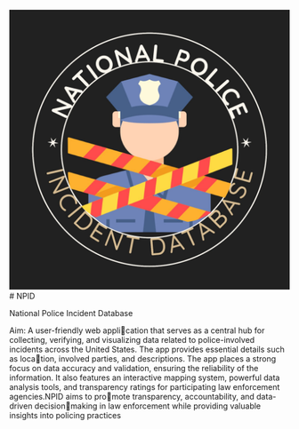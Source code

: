 <img src = "Image/logo.jpg"># NPID

National Police Incident Database 

Aim: A user-friendly web application that serves as a central hub for collecting, verifying, and
visualizing data related to police-involved incidents across the United States. The app provides essential details such as location, involved parties, and descriptions. The app places a strong
focus on data accuracy and validation, ensuring the reliability of the information. It also features an interactive mapping
system, powerful data analysis tools, and transparency ratings for participating law enforcement agencies.NPID aims to promote transparency, accountability, and data-driven decisionmaking in law enforcement while providing valuable insights into policing practices
